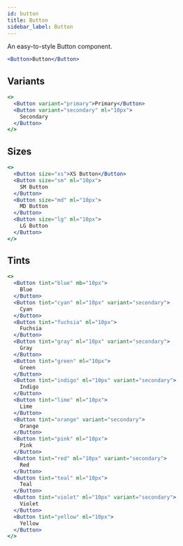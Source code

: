 ```yaml
---
id: button
title: Button
sidebar_label: Button
---
```


An easy-to-style Button component.

```jsx live
<Button>Button</Button>
```

## Variants

```jsx live
<>
  <Button variant="primary">Primary</Button>
  <Button variant="secondary" ml="10px">
    Secondary
  </Button>
</>
```

## Sizes

```jsx live
<>
  <Button size="xs">XS Button</Button>
  <Button size="sm" ml="10px">
    SM Button
  </Button>
  <Button size="md" ml="10px">
    MD Button
  </Button>
  <Button size="lg" ml="10px">
    LG Button
  </Button>
</>
```

## Tints

```jsx live
<>
  <Button tint="blue" mb="10px">
    Blue
  </Button>
  <Button tint="cyan" ml="10px" variant="secondary">
    Cyan
  </Button>
  <Button tint="fuchsia" ml="10px">
    Fuchsia
  </Button>
  <Button tint="gray" ml="10px" variant="secondary">
    Gray
  </Button>
  <Button tint="green" ml="10px">
    Green
  </Button>
  <Button tint="indigo" ml="10px" variant="secondary">
    Indigo
  </Button>
  <Button tint="lime" ml="10px">
    Lime
  </Button>
  <Button tint="orange" variant="secondary">
    Orange
  </Button>
  <Button tint="pink" ml="10px">
    Pink
  </Button>
  <Button tint="red" ml="10px" variant="secondary">
    Red
  </Button>
  <Button tint="teal" ml="10px">
    Teal
  </Button>
  <Button tint="violet" ml="10px" variant="secondary">
    Violet
  </Button>
  <Button tint="yellow" ml="10px">
    Yellow
  </Button>
</>
```

<!--
## Markdown Syntax

To serve as an example page when styling markdown based Docusaurus sites.

## Headers

# H1 - Create the best documentation

## H2 - Create the best documentation

### H3 - Create the best documentation

#### H4 - Create the best documentation

##### H5 - Create the best documentation

###### H6 - Create the best documentation

---

## Emphasis

Emphasis, aka italics, with _asterisks_ or _underscores_.

Strong emphasis, aka bold, with **asterisks** or **underscores**.

Combined emphasis with **asterisks and _underscores_**.

Strikethrough uses two tildes. ~~Scratch this.~~

---

## Lists

1. First ordered list item
1. Another item
   - Unordered sub-list.
1. Actual numbers don't matter, just that it's a number
   1. Ordered sub-list
1. And another item.

- Unordered list can use asterisks

* Or minuses

- Or pluses

---

## Links

[I'm an inline-style link](https://www.google.com/)

[I'm an inline-style link with title](https://www.google.com/ "Google's Homepage")

[I'm a reference-style link][arbitrary case-insensitive reference text]

[I'm a relative reference to a repository file](../blob/master/LICENSE)

[You can use numbers for reference-style link definitions][1]

Or leave it empty and use the [link text itself].

URLs and URLs in angle brackets will automatically get turned into links. http://www.example.com/ or <http://www.example.com/> and sometimes example.com (but not on GitHub, for example).

Some text to show that the reference links can follow later.

[arbitrary case-insensitive reference text]: https://www.mozilla.org/
[1]: http://slashdot.org/
[link text itself]: http://www.reddit.com/

---

## Images

Here's our logo (hover to see the title text):

Inline-style: ![alt text](https://github.com/adam-p/markdown-here/raw/master/src/common/images/icon48.png "Logo Title Text 1")

Reference-style: ![alt text][logo]

[logo]: https://github.com/adam-p/markdown-here/raw/master/src/common/images/icon48.png "Logo Title Text 2"

---

## Code

```javascript
var s = "JavaScript syntax highlighting";
alert(s);
```

```python
s = "Python syntax highlighting"
print(s)
```

```
No language indicated, so no syntax highlighting.
But let's throw in a <b>tag</b>.
```

```js {2}
function highlightMe() {
  console.log("This line can be highlighted!");
}
```

---

## Tables

Colons can be used to align columns.

| Tables        |      Are      |   Cool |
| ------------- | :-----------: | -----: |
| col 3 is      | right-aligned | \$1600 |
| col 2 is      |   centered    |   \$12 |
| zebra stripes |   are neat    |    \$1 |

There must be at least 3 dashes separating each header cell. The outer pipes (|) are optional, and you don't need to make the raw Markdown line up prettily. You can also use inline Markdown.

| Markdown | Less      | Pretty     |
| -------- | --------- | ---------- |
| _Still_  | `renders` | **nicely** |
| 1        | 2         | 3          |

---

## Blockquotes

> Blockquotes are very handy in email to emulate reply text. This line is part of the same quote.

Quote break.

> This is a very long line that will still be quoted properly when it wraps. Oh boy let's keep writing to make sure this is long enough to actually wrap for everyone. Oh, you can _put_ **Markdown** into a blockquote.

---

## Inline HTML

<dl>
  <dt>Definition list</dt>
  <dd>Is something people use sometimes.</dd>

  <dt>Markdown in HTML</dt>
  <dd>Does *not* work **very** well. Use HTML <em>tags</em>.</dd>
</dl>

---

## Line Breaks

Here's a line for us to start with.

This line is separated from the one above by two newlines, so it will be a _separate paragraph_.

This line is also a separate paragraph, but... This line is only separated by a single newline, so it's a separate line in the _same paragraph_.

---

## Admonitions

:::note

This is a note

:::

:::tip

This is a tip

:::

:::important

This is important

:::

:::caution

This is a caution

:::

:::warning

This is a warning

::: -->
